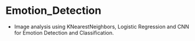 # Emotion_Detection
- Image analysis using KNearestNeighbors, Logistic Regression and CNN for Emotion Detection and Classification.

